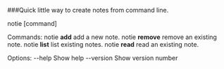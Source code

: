 ###Quick little way to create notes from command line.

notie [command]

Commands:
  notie **add**     add a new note.
  notie **remove**  remove an existing note.
  notie **list**    list existing notes.
  notie **read**    read an existing note.

Options:
  --help     Show help
  --version  Show version number                         